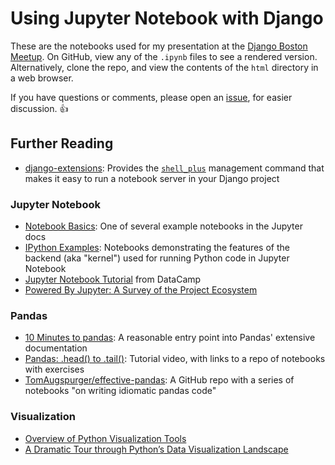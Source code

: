 # Using Jupyter Notebook with Django

These are the notebooks used for my presentation at the [Django Boston Meetup](https://www.meetup.com/djangoboston/events/237297349/).
On GitHub, view any of the `.ipynb` files to see a rendered version.
Alternatively, clone the repo, and view the contents of the `html` directory in a web browser.

If you have questions or comments, please open an [issue](https://github.com/bhrutledge/jupyter-django/issues), for easier discussion. :+1:

## Further Reading

- [django-extensions](https://django-extensions.readthedocs.io/en/latest/index.html): Provides the [`shell_plus`](https://django-extensions.readthedocs.io/en/latest/shell_plus.html) management command that makes it easy to run a notebook server in your Django project

### Jupyter Notebook
- [Notebook Basics](https://nbviewer.jupyter.org/github/jupyter/notebook/blob/master/docs/source/examples/Notebook/Notebook%20Basics.ipynb): One of several example notebooks in the Jupyter docs
- [IPython Examples](http://nbviewer.jupyter.org/github/ipython/ipython/blob/master/examples/IPython%20Kernel/Index.ipynb): Notebooks demonstrating the features of the backend (aka "kernel") used for running Python code in Jupyter Notebook
- [Jupyter Notebook Tutorial](https://www.datacamp.com/community/tutorials/tutorial-jupyter-notebook) from DataCamp
- [Powered By Jupyter: A Survey of the Project Ecosystem](http://blog.ibmjstart.net/2016/03/21/powered-by-jupyter/)

### Pandas

- [10 Minutes to pandas](http://pandas.pydata.org/pandas-docs/stable/10min.html): A reasonable entry point into Pandas' extensive documentation
- [Pandas: .head() to .tail()](http://pyvideo.org/pydata-chicago-2016/pandas-head-to-tail.html): Tutorial video, with links to a repo of notebooks with exercises
- [TomAugspurger/effective-pandas](https://github.com/TomAugspurger/effective-pandas): A GitHub repo with a series of notebooks "on writing idiomatic pandas code"

### Visualization

- [Overview of Python Visualization Tools](http://pbpython.com/visualization-tools-1.html)
- [A Dramatic Tour through Python’s Data Visualization Landscape](https://dansaber.wordpress.com/2016/10/02/a-dramatic-tour-through-pythons-data-visualization-landscape-including-ggplot-and-altair/)
